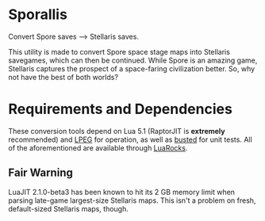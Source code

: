 # Sporallis

Convert Spore saves --> Stellaris saves.

This utility is made to convert Spore space stage maps into Stellaris
savegames, which can then be continued. While Spore is an amazing game,
Stellaris captures the prospect of a space-faring civilization better. So, why
not have the best of both worlds?

# Requirements and Dependencies

These conversion tools depend on Lua 5.1 (RaptorJIT is **extremely**
recommended) and [LPEG](http://www.inf.puc-rio.br/~roberto/lpeg/) for operation,
as well as [busted](https://olivinelabs.com/busted/) for unit tests. All of the
aforementioned are available through [LuaRocks](https://luarocks.org/).

## Fair Warning

LuaJIT 2.1.0-beta3 has been known to hit its 2 GB memory limit when parsing
late-game largest-size Stellaris maps. This isn't a problem on fresh,
default-sized Stellaris maps, though.
